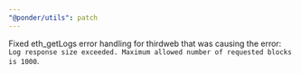 ```yaml
---
"@ponder/utils": patch
---
```


Fixed eth_getLogs error handling for thirdweb that was causing the error: `Log response size exceeded. Maximum allowed number of requested blocks is 1000`.
